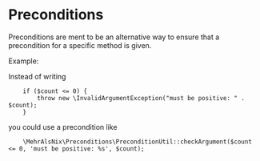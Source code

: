 # Preconditions

Preconditions are ment to be an alternative way to ensure that a precondition for a specific method is given.

Example:

Instead of writing
```
    if ($count <= 0) {
        throw new \InvalidArgumentException("must be positive: " . $count);
    }
```

you could use a precondition like
```
    \MehrAlsNix\Preconditions\PreconditionUtil::checkArgument($count <= 0, 'must be positive: %s', $count);
```
 